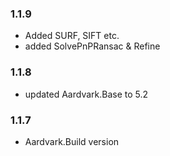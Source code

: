 ### 1.1.9
* Added SURF, SIFT etc.
* added SolvePnPRansac & Refine

### 1.1.8
* updated Aardvark.Base to 5.2

### 1.1.7
* Aardvark.Build version